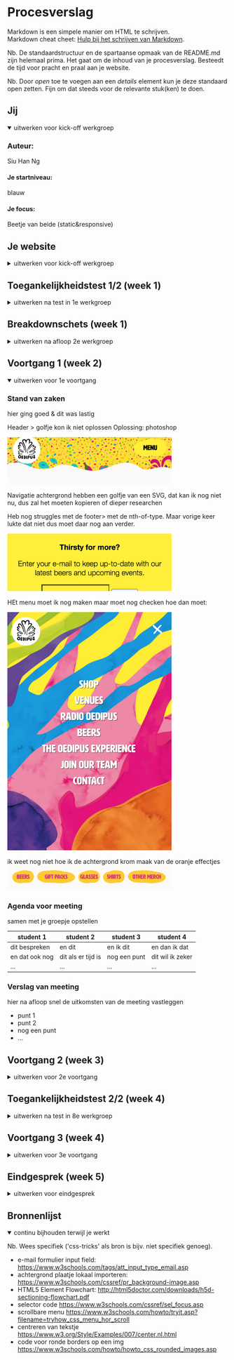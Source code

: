 # Procesverslag
Markdown is een simpele manier om HTML te schrijven.  
Markdown cheat cheet: [Hulp bij het schrijven van Markdown](https://github.com/adam-p/markdown-here/wiki/Markdown-Cheatsheet).

Nb. De standaardstructuur en de spartaanse opmaak van de README.md zijn helemaal prima. Het gaat om de inhoud van je procesverslag. Besteedt de tijd voor pracht en praal aan je website.

Nb. Door *open* toe te voegen aan een *details* element kun je deze standaard open zetten. Fijn om dat steeds voor de relevante stuk(ken) te doen.





## Jij

<details open>
  <summary>uitwerken voor kick-off werkgroep</summary>

  ### Auteur:
  Siu Han Ng

  #### Je startniveau:
  blauw

  #### Je focus:
  Beetje van beide (static&responsive)
 
</details>





## Je website

<details>
  <summary>uitwerken voor kick-off werkgroep</summary>

  ### Je opdracht:
  https://oedipus.com/

  #### Screenshot(s) van de eerste pagina (small screen): 
  Homepage en de footer van de Oedipus website
  <img src="readme-images/home_top.png" width="375px" alt="Homepage van de Oedipus website">
  
  <img src="readme-images/home_footer.png" width="375px" alt="Footer van de Oedipus website">

  #### Screenshot(s) van de tweede pagina (small screen):
  De tweede pagina van de Oedipus pagina (Beers)
  
  <img src="readme-images/page_2.jpg" width="375px" alt="Tweede pagina van de Oedipus website">

 
</details>



## Toegankelijkheidstest 1/2 (week 1)

<details>
  <summary>uitwerken na test in 1e werkgroep</summary>

  ### Bevindingen
  Lijst met je bevindingen die in de test naar voren kwamen:

  #### Screenreader
  Dit was de eerste keer dat ik de screenreader gebruikte op de Mac. Het duurt wat langer to alle tekst is voorgelezen. Met de pijltjes en TAB kon ik wel makkelijk navigeren. Het zou erg lastig zijn als je niets ziet en wat wilt bestellen.  


  #### Muis en Toetsenbord 
  met de touchscreen is het wel makkelijk te besturen. Maar met toetsenbord en muis kan ik over de items hoveren voor meer informatie.
  
  Hier een omschrijving van hoe het opgelost kan worden (met indien nodig afbeeldingen)


  #### Motoriek (shocks, elastiekjes)
  Spasmes / parkingson:
Apparaat met schrokken: kan niet drukken op mijn toetsen op laptop, muispad verschuift heletijd en kan eigenlijk niet drukken op wat je wilt drukken. Kan niet focussen op de taak die je wilt doen, alleen op de schokken

  Elastiek: Het duurt wat langer om te typen, moet er aan wennen. Moet er aan denken om je middelvinger te gebruiken maar niet je vinger. Pagina srollt vanzelf omdat ik 2 vingers tegelijk de mousepad met 2 vingers aanraak. Ook de pagina gaat front en backwards

  #### Visueel (brillen, contrast, kleurenblind, dark/light). 
  Bril met witte vlekken:  iets minder zicht, maar wel leesbaar.
Bril met gele filter:   alles heeft een gele tint, witte kleuren zijn geel, en witte tekst is minder leesbaar op een pagina met veel kleur.

</details>



## Breakdownschets (week 1)

<details>
  <summary>uitwerken na afloop 2e werkgroep</summary>

  ### de hele pagina: 
  <img src="readme-images/breakdown_voor.jpg" width="375px" alt="breakdown van de hele pagina">
  <img src="readme-images/breakdown_na.jpg" width="375px" alt="breakdown van de hele pagina">

  ### dynamisch deel (bijv menu): 
  <img src="readme-images/dummy-plaatje.jpg" width="375px" alt="breakdown van een dynamisch deel">

  ### wellicht nog een dynamisch deel (bijv filter): 
  <img src="readme-images/dummy-plaatje.jpg" width="375px" alt="breakdown van nog een dynamisch deel">

</details>





## Voortgang 1 (week 2)

<details open>
  <summary>uitwerken voor 1e voortgang</summary>

  ### Stand van zaken
  hier ging goed & dit was lastig 
  
  
  Header > golfje kon ik niet oplossen
  Oplossing: photoshop
  
  <img src="readme-images/voortgang1_moeilijk.png" width="375px" alt="breakdown van de hele pagina">
  
  Navigatie achtergrond hebben een golfje van een SVG, dat kan ik nog niet nu, dus zal het moeten kopieren of dieper researchen
  
  
  Heb nog struggles met de footer> met de nth-of-type. Maar vorige keer lukte dat niet dus moet daar nog aan verder.

  <img src="readme-images/footer_moeilijk.png" width="375px" alt="breakdown van de hele pagina">
  
  HEt menu moet ik nog maken maar moet nog checken hoe dan moet:
  
  <img src="readme-images/menu_moeilijk.png" width="375px" alt="breakdown van de hele pagina">
  
  ik weet nog niet hoe ik de achtergrond krom maak van de oranje effectjes
  <img src="readme-images/vg_4.png" width="375px" alt="breakdown van de hele pagina">


  ### Agenda voor meeting
  samen met je groepje opstellen

  | student 1      | student 2          | student 3    | student 4        |
  | ---            | ---                | ---          | ---              |
  | dit bespreken  | en dit             | en ik dit    | en dan ik dat    |
  | en dat ook nog | dit als er tijd is | nog een punt | dit wil ik zeker |
  | ...            | ...                | ...          | ...              |


  ### Verslag van meeting
  hier na afloop snel de uitkomsten van de meeting vastleggen

  - punt 1
  - punt 2
  - nog een punt
  - ...

</details>





## Voortgang 2 (week 3)

<details>
  <summary>uitwerken voor 2e voortgang</summary>

  ### Stand van zaken
  hier dit ging goed & dit was lastig (neem ook screenshots op van delen van je website en code)


  ### Agenda voor meeting
  samen met je groepje opstellen

  | student 1      | student 2          | student 3    | student 4        |
  | ---            | ---                | ---          | ---              |
  | dit bespreken  | en dit             | en ik dit    | en dan ik dat    |
  | en dat ook nog | dit als er tijd is | nog een punt | dit wil ik zeker |
  | ...            | ...                | ...          | ...              |


  ### Verslag van meeting
  hier na afloop snel de uitkomsten van de meeting vastleggen

  - punt 1
  - punt 2
  - nog een punt
- ...

</details>





## Toegankelijkheidstest 2/2 (week 4)

<details>
  <summary>uitwerken na test in 8e werkgroep</summary>

  ### Bevindingen
  Lijst met je bevindingen die in de test naar voren kwamen (geef ook aan wat er verbeterd is):

  #### Screenreader
  Hier korte omschrijving (met indien nodig afbeeldingen)

  Hier een omschrijving van hoe het opgelost kan worden (met indien nodig afbeeldingen)


  #### Muis en Toetsenbord 
  Hier korte omschrijving (met indien nodig afbeeldingen)

  Hier een omschrijving van hoe het opgelost kan worden (met indien nodig afbeeldingen)


  #### Motoriek (shocks, elastiekjes)
  Hier korte omschrijving (met indien nodig afbeeldingen)

  Hier een omschrijving van hoe het opgelost kan worden (met indien nodig afbeeldingen)


  #### Visueel (brillen, contrast, kleurenblind, dark/light). 
  Hier korte omschrijving (met indien nodig afbeeldingen)

  Hier een omschrijving van hoe het opgelost kan worden (met indien nodig afbeeldingen)

</details>





## Voortgang 3 (week 4)

<details>
  <summary>uitwerken voor 3e voortgang</summary>

  ### Stand van zaken
  hier dit ging goed & dit was lastig (neem ook screenshots op van delen van je website en code)


  ### Agenda voor meeting
  samen met je groepje opstellen

  | student 1      | student 2          | student 3    | student 4        |
  | ---            | ---                | ---          | ---              |
  | dit bespreken  | en dit             | en ik dit    | en dan ik dat    |
  | en dat ook nog | dit als er tijd is | nog een punt | dit wil ik zeker |
  | ...            | ...                | ...          | ...              |


  ### Verslag van meeting
  hier na afloop snel de uitkomsten van de meeting vastleggen

  - punt 1
  - punt 2
  - nog een punt
  - ...

</details>





## Eindgesprek (week 5)

<details>
  <summary>uitwerken voor eindgesprek</summary>

  ### Je uitkomst - karakteristiek screenshots:
  <img src="readme-images/dummy-plaatje.jpg" width="375px" alt="uitomst opdracht 1">


  ### Dit ging goed/Heb ik geleerd: 
  Korte omschrijving met plaatjes

  <img src="readme-images/dummy-plaatje.jpg" width="375px" alt="top">


  ### Dit was lastig/Is niet gelukt:
  Korte omschrijving met plaatjes

  <img src="readme-images/dummy-plaatje.jpg" width="375px" alt="bummer">
</details>





## Bronnenlijst

<details open>
  <summary>continu bijhouden terwijl je werkt</summary>

  Nb. Wees specifiek ('css-tricks' als bron is bijv. niet specifiek genoeg).

  - e-mail formulier input field: https://www.w3schools.com/tags/att_input_type_email.asp
  - achtergrond plaatje lokaal importeren: https://www.w3schools.com/cssref/pr_background-image.asp
  - HTML5 Element Flowchart: http://html5doctor.com/downloads/h5d-sectioning-flowchart.pdf
  - selector code https://www.w3schools.com/cssref/sel_focus.asp
  - scrollbare menu https://www.w3schools.com/howto/tryit.asp?filename=tryhow_css_menu_hor_scroll
  - centreren van tekstje https://www.w3.org/Style/Examples/007/center.nl.html
  - code voor ronde borders op een img https://www.w3schools.com/howto/howto_css_rounded_images.asp

</details>